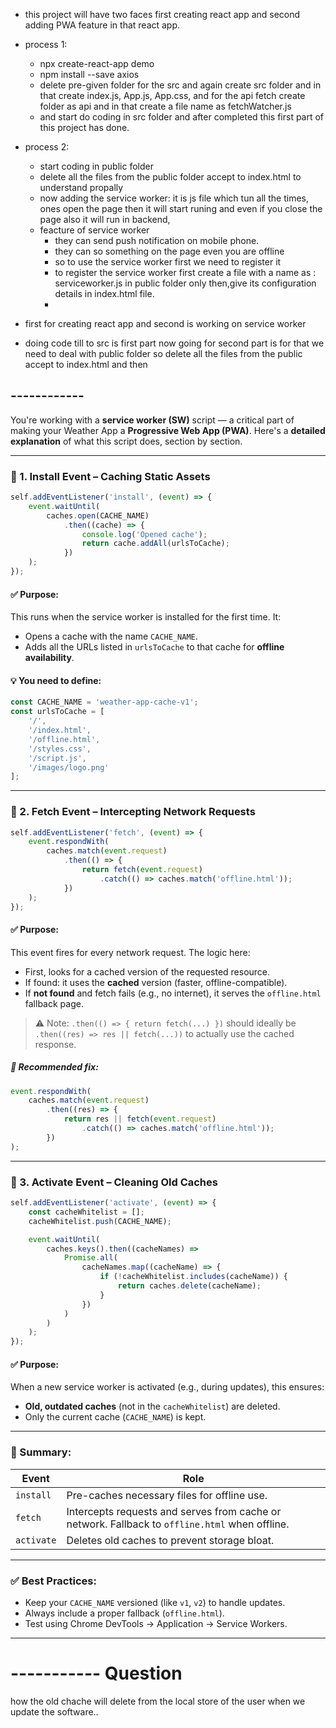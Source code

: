 - this project will have two faces first creating react app and second adding PWA feature in that react app.
- process 1:
    - npx create-react-app demo
    - npm install --save axios
    - delete pre-given folder for the src and again create src folder and in that create index.js, App.js, App.css, and for the api fetch create folder as api and in that create a file name as fetchWatcher.js 
    - and start do coding in src folder and after completed this first part of this project has done.


- process 2:
    - start coding in public folder
    - delete all the files from the public folder accept to index.html to understand propally
    - now adding the service worker: it is js file which tun all the times, ones open the page then it will start runing and even if you close the page also it will run in backend,
    - feacture of service worker 
        - they can send push notification on mobile phone.
        - they can so something on the page even you are offline
        - so to use the service worker first we need to register it 
        - to register the service worker first create a file with a name as : serviceworker.js in public folder only then,give its configuration details in index.html file.
        -  



- first for creating react app and second is working on service worker
- doing code till to src is first part now going for second part is for that we need to deal with public folder so delete all the files from the public accept to index.html and then 

## ------------ 

You're working with a **service worker (SW)** script — a critical part of making your Weather App a **Progressive Web App (PWA)**. Here's a **detailed explanation** of what this script does, section by section.

---

### 🔹 1. **Install Event – Caching Static Assets**

```js
self.addEventListener('install', (event) => {
    event.waitUntil(
        caches.open(CACHE_NAME)
            .then((cache) => {
                console.log('Opened cache');
                return cache.addAll(urlsToCache);
            })
    );
});
```

#### ✅ Purpose:

This runs when the service worker is installed for the first time. It:

* Opens a cache with the name `CACHE_NAME`.
* Adds all the URLs listed in `urlsToCache` to that cache for **offline availability**.

#### 💡 You need to define:

```js
const CACHE_NAME = 'weather-app-cache-v1';
const urlsToCache = [
    '/',
    '/index.html',
    '/offline.html',
    '/styles.css',
    '/script.js',
    '/images/logo.png'
];
```

---

### 🔹 2. **Fetch Event – Intercepting Network Requests**

```js
self.addEventListener('fetch', (event) => {
    event.respondWith(
        caches.match(event.request)
            .then(() => {
                return fetch(event.request) 
                    .catch(() => caches.match('offline.html'));
            })
    );
});
```

#### ✅ Purpose:

This event fires for every network request. The logic here:

* First, looks for a cached version of the requested resource.
* If found: it uses the **cached** version (faster, offline-compatible).
* If **not found** and fetch fails (e.g., no internet), it serves the `offline.html` fallback page.

> ⚠️ Note: `.then(() => { return fetch(...) })` should ideally be `.then((res) => res || fetch(...))` to actually use the cached response.

##### 🔧 Recommended fix:

```js
event.respondWith(
    caches.match(event.request)
        .then((res) => {
            return res || fetch(event.request)
                .catch(() => caches.match('offline.html'));
        })
);
```

---

### 🔹 3. **Activate Event – Cleaning Old Caches**

```js
self.addEventListener('activate', (event) => {
    const cacheWhitelist = [];
    cacheWhitelist.push(CACHE_NAME);

    event.waitUntil(
        caches.keys().then((cacheNames) =>
            Promise.all(
                cacheNames.map((cacheName) => {
                    if (!cacheWhitelist.includes(cacheName)) {
                        return caches.delete(cacheName);
                    }
                })
            )
        )
    );
});
```

#### ✅ Purpose:

When a new service worker is activated (e.g., during updates), this ensures:

* **Old, outdated caches** (not in the `cacheWhitelist`) are deleted.
* Only the current cache (`CACHE_NAME`) is kept.

---

### 🧠 Summary:

| Event      | Role                                                                                           |
| ---------- | ---------------------------------------------------------------------------------------------- |
| `install`  | Pre-caches necessary files for offline use.                                                    |
| `fetch`    | Intercepts requests and serves from cache or network. Fallback to `offline.html` when offline. |
| `activate` | Deletes old caches to prevent storage bloat.                                                   |

---

### ✅ Best Practices:

* Keep your `CACHE_NAME` versioned (like `v1`, `v2`) to handle updates.
* Always include a proper fallback (`offline.html`).
* Test using Chrome DevTools → Application → Service Workers.

---


# ----------- Question
how the old chache will delete from the local store of the user when we update the software.. 
